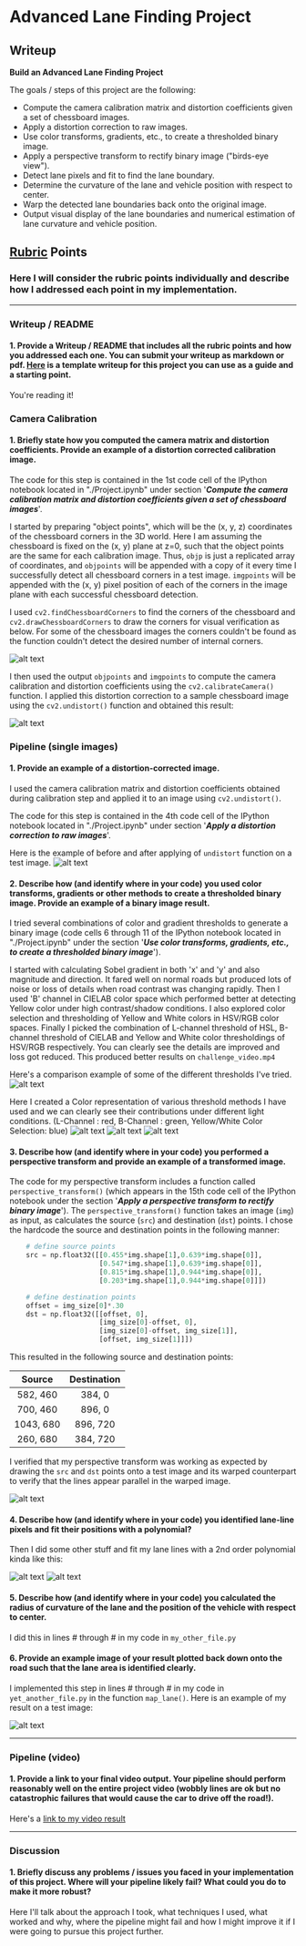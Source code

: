 # **Advanced Lane Finding Project**

## Writeup

**Build an Advanced Lane Finding Project**

The goals / steps of this project are the following:

* Compute the camera calibration matrix and distortion coefficients given a set of chessboard images.
* Apply a distortion correction to raw images.
* Use color transforms, gradients, etc., to create a thresholded binary image.
* Apply a perspective transform to rectify binary image ("birds-eye view").
* Detect lane pixels and fit to find the lane boundary.
* Determine the curvature of the lane and vehicle position with respect to center.
* Warp the detected lane boundaries back onto the original image.
* Output visual display of the lane boundaries and numerical estimation of lane curvature and vehicle position.

[//]: # (Image References)

[image1]: ./examples/Calibration.png "Calibration"
[image2]: ./examples/UndistortComparison.png "Undistort Comparison"
[image3]: ./examples/UndistortComparisonTest.png "Undistort"
[image4]: ./examples/ColorThreshold.png "Color Threshold Comparison"
[image5]: ./examples/ColorThresholdInd.png "Color Threshold I"
[image6]: ./examples/ColorThresholdInd2.png "Color Threshold II"
[image7]: ./examples/ColorThresholdInd3.png "Color Threshold III"
[image8]: ./examples/ColorWarp.png "Color Warp"
[image9]: ./examples/FindLines.png "Find Lines"
[image10]: ./examples/FindLines2.png "Find Lines Using Previous Frame"
[image11]: ./examples/Collage.png "Final Output"
[video1]: ./project_video_output.mp4 "Video"

## [Rubric](https://review.udacity.com/#!/rubrics/571/view) Points

### Here I will consider the rubric points individually and describe how I addressed each point in my implementation.  

---

### Writeup / README

#### 1. Provide a Writeup / README that includes all the rubric points and how you addressed each one.  You can submit your writeup as markdown or pdf.  [Here](https://github.com/udacity/CarND-Advanced-Lane-Lines/blob/master/writeup_template.md) is a template writeup for this project you can use as a guide and a starting point.  

You're reading it!

### Camera Calibration

#### 1. Briefly state how you computed the camera matrix and distortion coefficients. Provide an example of a distortion corrected calibration image.

The code for this step is contained in the 1st code cell of the IPython notebook located in "./Project.ipynb" under section '***Compute the camera calibration matrix and distortion coefficients given a set of chessboard images***'. 

I started by preparing "object points", which will be the (x, y, z) coordinates of the chessboard corners in the 3D world. Here I am assuming the chessboard is fixed on the (x, y) plane at z=0, such that the object points are the same for each calibration image.  Thus, `objp` is just a replicated array of coordinates, and `objpoints` will be appended with a copy of it every time I successfully detect all chessboard corners in a test image.  `imgpoints` will be appended with the (x, y) pixel position of each of the corners in the image plane with each successful chessboard detection. 

I used `cv2.findChessboardCorners` to find the corners of the chessboard and `cv2.drawChessboardCorners` to draw the corners for visual verification as below. For some of the chessboard images the corners couldn't be found as the function couldn't detect the desired number of internal corners.

![alt text][image1]

I then used the output `objpoints` and `imgpoints` to compute the camera calibration and distortion coefficients using the `cv2.calibrateCamera()` function.  I applied this distortion correction to a sample chessboard image using the `cv2.undistort()` function and obtained this result: 

![alt text][image2]

### Pipeline (single images)

#### 1. Provide an example of a distortion-corrected image.

I used the camera calibration matrix and distortion coefficients obtained during calibration step and applied it to an image using `cv2.undistort()`.

The code for this step is contained in the 4th code cell of the IPython notebook located in "./Project.ipynb" under section '***Apply a distortion correction to raw images***'. 

Here is the example of before and after applying of `undistort` function on a test image.
![alt text][image3]

#### 2. Describe how (and identify where in your code) you used color transforms, gradients or other methods to create a thresholded binary image.  Provide an example of a binary image result.

I tried several combinations of color and gradient thresholds to generate a binary image (code cells 6 through 11 of the IPython notebook located in "./Project.ipynb" under the section '***Use color transforms, gradients, etc., to create a thresholded binary image***').  

I started with calculating Sobel gradient in both 'x' and 'y' and also magnitude and direction. It fared well on normal roads but produced lots of noise or loss of details when road contrast was changing rapidly. Then I used 'B' channel in CIELAB color space which performed better at detecting Yellow color under high contrast/shadow conditions. I also explored color selection and thresholding of Yellow and White colors in HSV/RGB color spaces. Finally I picked the combination of L-channel threshold of HSL, B-channel threshold of CIELAB and Yellow and White color thresholdings of HSV/RGB respectively. You can clearly see the details are improved and loss got reduced. This produced better results on `challenge_video.mp4`

Here's a comparison example of some of the different thresholds I've tried.
![alt text][image4]

Here I created a Color representation of various threshold methods I have used and we can clearly see their contributions under different light conditions. (L-Channel : red, B-Channel : green, Yellow/White Color Selection: blue)
![alt text][image5]
![alt text][image6]
![alt text][image7]



#### 3. Describe how (and identify where in your code) you performed a perspective transform and provide an example of a transformed image.

The code for my perspective transform includes a function called `perspective_transform()` (which appears in the 15th code cell of the IPython notebook under the section '***Apply a perspective transform to rectify binary image***').  The `perspective_transform()` function takes an image (`img`) as input, as calculates the source (`src`) and destination (`dst`) points.  I chose the hardcode the source and destination points in the following manner:

```python
	# define source points
    src = np.float32([[0.455*img.shape[1],0.639*img.shape[0]],
                      [0.547*img.shape[1],0.639*img.shape[0]],
                      [0.815*img.shape[1],0.944*img.shape[0]],
                      [0.203*img.shape[1],0.944*img.shape[0]]])

    # define destination points
    offset = img_size[0]*.30
    dst = np.float32([[offset, 0],
                      [img_size[0]-offset, 0],
                      [img_size[0]-offset, img_size[1]],
                      [offset, img_size[1]]])
```

This resulted in the following source and destination points:

| Source        | Destination   | 
|:-------------:|:-------------:| 
| 582, 460      | 384, 0        | 
| 700, 460      | 896, 0      |
| 1043, 680     | 896, 720      |
| 260, 680      | 384, 720        |

I verified that my perspective transform was working as expected by drawing the `src` and `dst` points onto a test image and its warped counterpart to verify that the lines appear parallel in the warped image.

![alt text][image8]

#### 4. Describe how (and identify where in your code) you identified lane-line pixels and fit their positions with a polynomial?

Then I did some other stuff and fit my lane lines with a 2nd order polynomial kinda like this:

![alt text][image9]
![alt text][image10]

#### 5. Describe how (and identify where in your code) you calculated the radius of curvature of the lane and the position of the vehicle with respect to center.

I did this in lines # through # in my code in `my_other_file.py`

#### 6. Provide an example image of your result plotted back down onto the road such that the lane area is identified clearly.

I implemented this step in lines # through # in my code in `yet_another_file.py` in the function `map_lane()`.  Here is an example of my result on a test image:

![alt text][image11]

---

### Pipeline (video)

#### 1. Provide a link to your final video output.  Your pipeline should perform reasonably well on the entire project video (wobbly lines are ok but no catastrophic failures that would cause the car to drive off the road!).

Here's a [link to my video result](./project_video.mp4)

---

### Discussion

#### 1. Briefly discuss any problems / issues you faced in your implementation of this project.  Where will your pipeline likely fail?  What could you do to make it more robust?

Here I'll talk about the approach I took, what techniques I used, what worked and why, where the pipeline might fail and how I might improve it if I were going to pursue this project further.  

